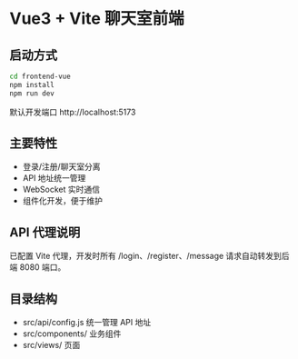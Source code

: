 # Vue3 + Vite 聊天室前端

## 启动方式

```bash
cd frontend-vue
npm install
npm run dev
```

默认开发端口 http://localhost:5173

## 主要特性
- 登录/注册/聊天室分离
- API 地址统一管理
- WebSocket 实时通信
- 组件化开发，便于维护

## API 代理说明
已配置 Vite 代理，开发时所有 /login、/register、/message 请求自动转发到后端 8080 端口。

## 目录结构
- src/api/config.js 统一管理 API 地址
- src/components/ 业务组件
- src/views/ 页面
